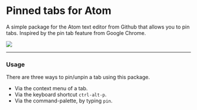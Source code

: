 # Pinned tabs for Atom

A simple package for the Atom text editor from Github that allows you to pin tabs. Inspired by the pin tab feature from Google Chrome.

![](http://i.imgur.com/TJUkfM0.gif)

* * *

### Usage
There are three ways to pin/unpin a tab using this package.
- Via the context menu of a tab.
- Via the keyboard shortcut ```ctrl-alt-p```.
- Via the command-palette, by typing ```pin```.
